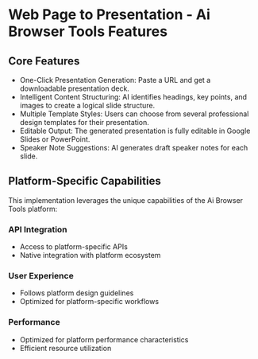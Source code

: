 # Web Page to Presentation - Ai Browser Tools Features

## Core Features
- One-Click Presentation Generation: Paste a URL and get a downloadable presentation deck.
- Intelligent Content Structuring: AI identifies headings, key points, and images to create a logical slide structure.
- Multiple Template Styles: Users can choose from several professional design templates for their presentation.
- Editable Output: The generated presentation is fully editable in Google Slides or PowerPoint.
- Speaker Note Suggestions: AI generates draft speaker notes for each slide.

## Platform-Specific Capabilities
This implementation leverages the unique capabilities of the Ai Browser Tools platform:

### API Integration
- Access to platform-specific APIs
- Native integration with platform ecosystem

### User Experience
- Follows platform design guidelines
- Optimized for platform-specific workflows

### Performance
- Optimized for platform performance characteristics
- Efficient resource utilization
